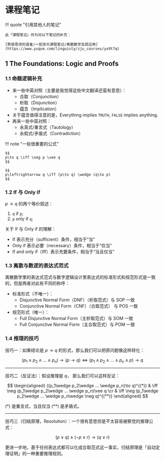 # 课程笔记

!!! quote "引用其他人的笔记"

    此「课程笔记」作为对以下笔记的补充：

    [聆诡思谛的语雀/一些浙大课程笔记/离散数学及其应用](https://www.yuque.com/linguisty/zju_courses/yx9t7q)

## 1 The Foundations: Logic and Proofs

### 1.1 命题逻辑补充

- 来一些中英对照（主要是我觉得这些中文翻译还蛮有意思）：
    - 合取（Conjunction）
    - 析取（Disjunction）
    - 蕴含（Implication）
- 关于蕴含值得注意的是，Everything implies `TRUTH`, `FALSE` implies anything.
- 再来一些中英对照：
    - 永真式/重言式（Tautology）
    - 永假式/矛盾式（Contradiction）

!!! note "一些很重要的公式"

    $$
    p\to q \iff \neg p \vee q
    $$

    $$
    p\leftrightarrow q \iff (p\to q) \wedge (q\to p)
    $$

### 1.2 If 与 Only if

$p\to q$ 的两个等价叙述：

1. `q` if `p`;
2. `p` only if `q`;

关于 If 与 Only if 的理解：

- If 表示充分（sufficient）条件，相当于“当”
- Only if 表示必要（necessary）条件，相当于“仅当”
- If and only if（Iff）表示充要条件，相当于“当且仅当”

### 1.3 离散与数逻的表达式范式

离散数学里的表达式范式与数字逻辑设计里表达式的标准形式和规范形式是一致的，但是两者对此有不同的称呼：

- 标准形式（不唯一）：
    - Disjunctive Normal Form（DNF）（析取范式）与 SOP 一致
    - Conjunctive Normal Form（CNF）（合取范式） 与 POS 一致
- 规范形式（唯一）：
    - Full Disjunctive Normal Form（主析取范式）与 SOM 一致
    - Full Conjunctive Normal Form（主合取范式）与 POM 一致

### 1.4 推理的技巧

技巧一：如果结论是 $p\to q$ 的形式，那么我们可以把原问题像这样转化：

$$
(p_1\wedge p_2\wedge ... \wedge p_n)\to(p\to q) \iff (p_1\wedge p_2\wedge ... \wedge p_n \wedge p)\to q
$$

---

技巧二（反证法）：假设推理是 $q$， 那么我们可以这样反证：

$$
\begin{aligned}
((p_1\wedge p_2\wedge ... \wedge p_n)\to q)^{(*)} & \iff \neg (p_1\wedge p_2\wedge ... \wedge p_n)\vee q \cr
& \iff \neg (p_1\wedge p_2\wedge ... \wedge p_n\wedge \neg q)^{(**)}
\end{aligned}
$$

(*) 是重言式，当且仅当 (**) 是矛盾式。

---

技巧三（归结原理，Resolution）：一个很有意思但是不太容易被察觉的推理公式：

$$
(p\vee q)\wedge (\neg p\vee r)\to (q\vee r)
$$

更进一步地，基于任何表达式都可以化成合取范式这一事实，归结原理是「自动定理证明」的一种重要推理规则。